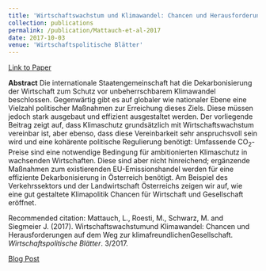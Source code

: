 ```yaml
---
title: 'Wirtschaftswachstum und Klimawandel: Chancen und Herausforderungen auf dem Weg zur klimafreundlichen Gesellschaft'
collection: publications
permalink: /publication/Mattauch-et-al-2017
date: 2017-10-03
venue: 'Wirtschaftspolitische Blätter'
---
```

[Link to Paper](https://www.wko.at/site/WirtschaftspolitischeBlaetter/mattauch-et-al.pdf)


**Abstract**
Die internationale Staatengemeinschaft hat die Dekarbonisierung der Wirtschaft zum Schutz vor unbeherrschbarem Klimawandel beschlossen. Gegenwärtig gibt es auf globaler wie nationaler Ebene eine Vielzahl politischer Maßnahmen zur Erreichung dieses Ziels. Diese müssen jedoch stark ausgebaut und effizient ausgestaltet werden. Der vorliegende Beitrag zeigt auf, dass Klimaschutz grundsätzlich mit Wirtschaftswachstum vereinbar ist, aber ebenso, dass diese Vereinbarkeit sehr anspruchsvoll sein wird und eine kohärente politische Regulierung benötigt: Umfassende CO<sub>2</sub>-Preise sind eine notwendige Bedingung für ambitionierten Klimaschutz in wachsenden Wirtschaften. Diese sind aber nicht hinreichend; ergänzende Maßnahmen zum existierenden EU-Emissionshandel werden für eine effiziente Dekarbonisierung in Österreich benötigt. Am Beispiel des Verkehrssektors und der Landwirtschaft Österreichs zeigen wir auf, wie eine gut gestaltete Klimapolitik Chancen für Wirtschaft und Gesellschaft eröffnet.<br>

Recommended citation: Mattauch, L., Roesti, M., Schwarz, M. and Siegmeier J. (2017). Wirtschaftswachstumund Klimawandel: Chancen und Herausforderungen auf dem Weg zur klimafreundlichenGesellschaft. <i>Wirtschaftspolitische Blätter</i>. 3/2017.

[Blog Post]("https://www.wko.at/site/WirtschaftspolitischeBlaetter/mattauch-roesti-schwarz-siegmeier-wirtschaftswachstum-klima.html")


